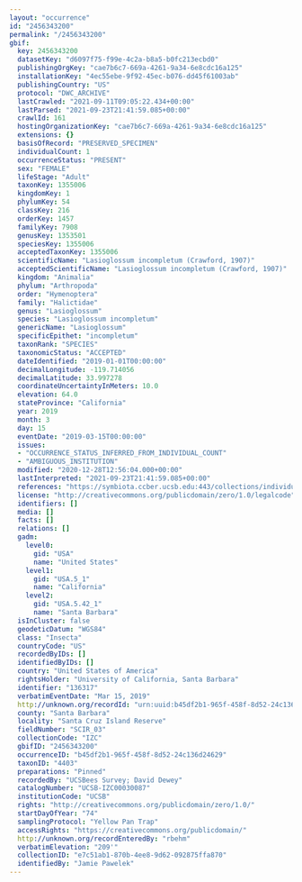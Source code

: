 ```yaml
---
layout: "occurrence"
id: "2456343200"
permalink: "/2456343200"
gbif:
  key: 2456343200
  datasetKey: "d6097f75-f99e-4c2a-b8a5-b0fc213ecbd0"
  publishingOrgKey: "cae7b6c7-669a-4261-9a34-6e8cdc16a125"
  installationKey: "4ec55ebe-9f92-45ec-b076-dd45f61003ab"
  publishingCountry: "US"
  protocol: "DWC_ARCHIVE"
  lastCrawled: "2021-09-11T09:05:22.434+00:00"
  lastParsed: "2021-09-23T21:41:59.085+00:00"
  crawlId: 161
  hostingOrganizationKey: "cae7b6c7-669a-4261-9a34-6e8cdc16a125"
  extensions: {}
  basisOfRecord: "PRESERVED_SPECIMEN"
  individualCount: 1
  occurrenceStatus: "PRESENT"
  sex: "FEMALE"
  lifeStage: "Adult"
  taxonKey: 1355006
  kingdomKey: 1
  phylumKey: 54
  classKey: 216
  orderKey: 1457
  familyKey: 7908
  genusKey: 1353501
  speciesKey: 1355006
  acceptedTaxonKey: 1355006
  scientificName: "Lasioglossum incompletum (Crawford, 1907)"
  acceptedScientificName: "Lasioglossum incompletum (Crawford, 1907)"
  kingdom: "Animalia"
  phylum: "Arthropoda"
  order: "Hymenoptera"
  family: "Halictidae"
  genus: "Lasioglossum"
  species: "Lasioglossum incompletum"
  genericName: "Lasioglossum"
  specificEpithet: "incompletum"
  taxonRank: "SPECIES"
  taxonomicStatus: "ACCEPTED"
  dateIdentified: "2019-01-01T00:00:00"
  decimalLongitude: -119.714056
  decimalLatitude: 33.997278
  coordinateUncertaintyInMeters: 10.0
  elevation: 64.0
  stateProvince: "California"
  year: 2019
  month: 3
  day: 15
  eventDate: "2019-03-15T00:00:00"
  issues:
  - "OCCURRENCE_STATUS_INFERRED_FROM_INDIVIDUAL_COUNT"
  - "AMBIGUOUS_INSTITUTION"
  modified: "2020-12-28T12:56:04.000+00:00"
  lastInterpreted: "2021-09-23T21:41:59.085+00:00"
  references: "https://symbiota.ccber.ucsb.edu:443/collections/individual/index.php?occid=136317"
  license: "http://creativecommons.org/publicdomain/zero/1.0/legalcode"
  identifiers: []
  media: []
  facts: []
  relations: []
  gadm:
    level0:
      gid: "USA"
      name: "United States"
    level1:
      gid: "USA.5_1"
      name: "California"
    level2:
      gid: "USA.5.42_1"
      name: "Santa Barbara"
  isInCluster: false
  geodeticDatum: "WGS84"
  class: "Insecta"
  countryCode: "US"
  recordedByIDs: []
  identifiedByIDs: []
  country: "United States of America"
  rightsHolder: "University of California, Santa Barbara"
  identifier: "136317"
  verbatimEventDate: "Mar 15, 2019"
  http://unknown.org/recordId: "urn:uuid:b45df2b1-965f-458f-8d52-24c136d24629"
  county: "Santa Barbara"
  locality: "Santa Cruz Island Reserve"
  fieldNumber: "SCIR_03"
  collectionCode: "IZC"
  gbifID: "2456343200"
  occurrenceID: "b45df2b1-965f-458f-8d52-24c136d24629"
  taxonID: "4403"
  preparations: "Pinned"
  recordedBy: "UCSBees Survey; David Dewey"
  catalogNumber: "UCSB-IZC00030087"
  institutionCode: "UCSB"
  rights: "http://creativecommons.org/publicdomain/zero/1.0/"
  startDayOfYear: "74"
  samplingProtocol: "Yellow Pan Trap"
  accessRights: "https://creativecommons.org/publicdomain/"
  http://unknown.org/recordEnteredBy: "rbehm"
  verbatimElevation: "209'"
  collectionID: "e7c51ab1-870b-4ee8-9d62-092875ffa870"
  identifiedBy: "Jamie Pawelek"
---
```

